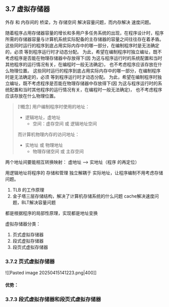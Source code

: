 ## 3.7 虚拟存储器
外存 和 内存间的 桥梁，为 存储空间 解决容量问题，而内存解决 速度问题。

随着程序占用存储器容量的增长和多用户多任务系统的出现，在程序设计时，程序 所需的存储器容量与计算机系统实际配备的主存储器的容量之间往往存在着矛盾。这些同时运行的程序到底占用实际内存中的哪一部分，在编制程序时是无法确定的，必须 等到程序运行时才动态分配。 
为此，希望在编制程序时独立编址，既不考虑程序是否能在物理存储器中存放得下(因 为这与程序运行时的系统配置和当时其他程序的运行情况有关，在编程时一般无法确定)， 也不考虑程序应该存放在什么物理位置。
这些同时运行的程序到底占用实际内存中的哪一部分，在编制程序时是无法确定的，必须 等到程序运行时才动态分配。 为此，希望在编制程序时独立编址，既不考虑程序是否能在物理存储器中存放得下(因 为这与程序运行时的系统配置和当时其他程序的运行情况有关，在编程时一般无法确定)， 也不考虑程序应该存放在什么物理位置。

>[!概念]
>用户编制程序时使用的地址：
>- 逻辑地址，虚地址
>	- 空间：虚存空间 或 逻辑地址空间
>
>而计算机物理内存的访问地址：
> - 实地址 或 物理地址
> 	- 物理存储空间 或 主存空间


两个地址间要能相互转换映射： 虚地址  ——> 实地址（程序 的再定位）

用逻辑地址将程序的 存储和管理 独立解耦于 实际地址，让程序编制不用考虑存储问题。

1. TLB 的工作原理
2. 金子塔三层存储结构，解决了计算机存储系统的什么问题
		cache解决速度问题，BLT解决容量问题
		
都是根据程序的局部性原理，实现都是地址变换


虚拟存储器分类：
1. 页式虚拟存储器
2. 段式虚拟存储器
3. 段页式虚拟存储器

### 3.7.2 页式虚拟存储器

![[Pasted image 20250415141223.png|400]]

#### 优势：
### 3.7.3 段式虚拟存储器和段页式虚拟存储器

